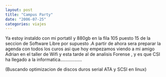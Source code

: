 ```yaml
---
layout: post
title: "Campus Party"
date: "2006-07-25"
categories: viajes
---
```


Ya estoy instaldo con mi portatil y 880gb en la fila 105 puesto 15 de la seccion de Software Libre por supuesto .A partir de ahora sera preparar la agenda con todos los curos asi que hoy empezamos viendo a mi amigo Adrian en el taller de Wifi y esta tarde al de analisis Forense , y es que CSI ha llegado a la informatica.................

(Buscando optimizacion de discos duros serial ATA y SCSI en linux)
